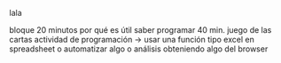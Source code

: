 lala 

bloque 20 minutos por qué es útil saber programar
40 min. juego de las cartas
actividad de programación -> usar una función tipo excel en spreadsheet o automatizar algo o análisis obteniendo algo del browser 